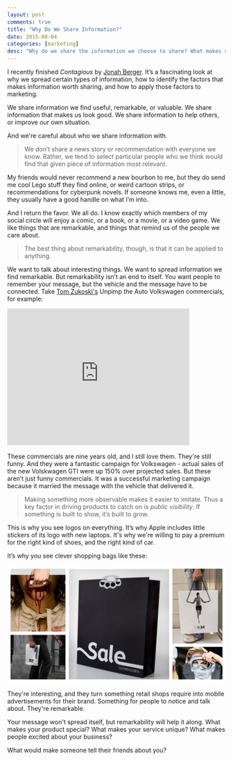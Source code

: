 ```yaml
---
layout: post
comments: true
title: "Why Do We Share Information?"
date: 2015-08-04
categories: [marketing]
desc: "Why do we share the information we choose to share? What makes something so remarkable we simply can't keep it to ourselves?"
---
```


I recently finished <em>Contagious</em> by [Jonah Berger](http://jonahberger.com/). It’s a fascinating look at why we spread certain types of information, how to identify the factors that makes information worth sharing, and how to apply those factors to marketing.

We share information we find useful, remarkable, or valuable. We share information that makes us look good. We share information to help others, or improve our own situation.

And we're careful about who we share information with.

<blockquote id="quote">
  We don’t share a news story or recommendation with everyone we know. Rather, we tend to select particular people who we think would find that given piece of information most relevant.
</blockquote>

My friends would never recommend a new bourbon to me, but they do send me cool Lego stuff they find online, or weird cartoon strips, or recommendations for cyberpunk novels. If someone knows me, even a little, they usually have a good handle on what I’m into.

And I return the favor. We all do. I know exactly which members of my social circle will enjoy a comic, or a book, or a movie, or a video game. We like things that are remarkable, and things that remind us of the people we care about.

<blockquote id="quote">
  The best thing about remarkability, though, is that it can be applied to anything.
</blockquote>

We want to talk about interesting things. We want to spread information we find remarkable. But remarkability isn’t an end to itself. You want people to remember your message, but the vehicle and the message have to be connected. Take [Tom Zukoski's](http://www.tomzukoski.com/Volkswagen-Unpimp-Integrated-Campaign) Unpimp the Auto Volkswagen commercials, for example:

<iframe width="420" height="315" src="https://www.youtube.com/embed/cv157ZIInUk" frameborder="0" allowfullscreen></iframe>

These commercials are nine years old, and I still love them. They're still funny. And they were a fantastic campaign for Volkswagen - actual sales of the new Volskwagen GTI were up 150% over projected sales. But these aren’t just funny commercials. It was a successful marketing campaign because it married the message with the vehicle that delivered it.

<blockquote id="quote">
  Making something more observable makes it easier to imitate. Thus a key factor in driving products to catch on is <em>public visibility</em>. If something is built to show, it’s built to grow.
</blockquote>

This is why you see logos on everything. It’s why Apple includes little stickers of its logo with new laptops. It's why we're willing to pay a premium for the right kind of shoes, and the right kind of car.

It’s why you see clever shopping bags like these:

![Clever Shopping Bags](/img/shopping-bags.jpg)

They're interesting, and they turn something retail shops require into mobile advertisements for their brand. Something for people to notice and talk about. They're remarkable.

Your message won't spread itself, but remarkability will help it along. What makes your product special? What makes your service unique? What makes people excited about your business?

What would make someone tell their friends about you?